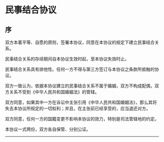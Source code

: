 # 民事结合协议

## 序

双方本着平等、自愿的原则，签署本协议，同意在本协议的规定下建立民事结合关系。

民事结合关系的存续期间自本协议生效时起，至本协议失效时止。

民事结合关系具有排他性。任何一方不得与第三方签订与本协议之条款所抵触的协议。

双方一致认为，依据本协议建立的民事结合关系不属于婚姻，双方不构成配偶，双方关系不受到《中华人民共和国婚姻法》的管辖。

双方同意，如果其中一方在诉讼中主张引用《中华人民共和国婚姻法》，那么其将失去本协议所规定的一切权利；并且，在主张前已经享受的，应当退还对方。

双方同意，任何一方的国籍变更不影响本协议的效力，特别是司法管辖地的约定。

本协议一式两份，双方各自保管、分别公证。

---
